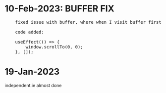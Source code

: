 # 10-Feb-2023: BUFFER FIX

<pre>
    fixed issue with buffer, where when I visit buffer first time, it starts with 300px scroll or something like that.

    code added:

    useEffect(() => {
		window.scrollTo(0, 0);
	}, []);
</pre>

# 19-Jan-2023

independent.ie almost done
